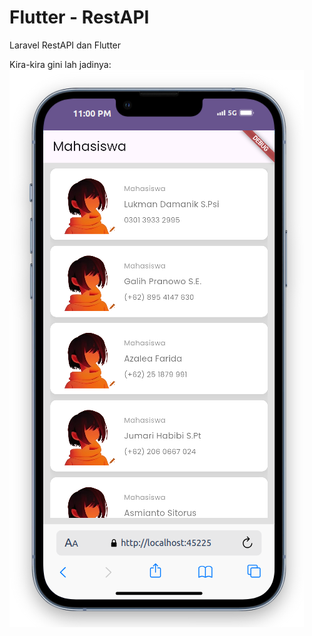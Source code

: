 
# Flutter - RestAPI

Laravel RestAPI dan Flutter

Kira-kira gini lah jadinya:
![screenshot](screenshot.png)
